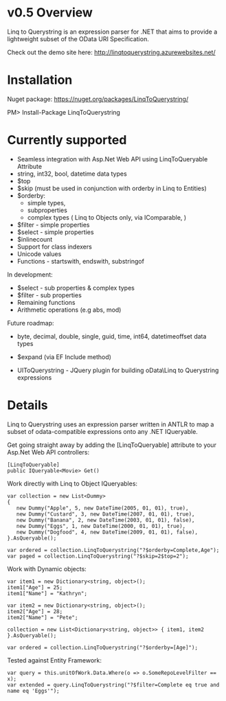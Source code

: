 v0.5 Overview
=============

Linq to Querystring is an expression parser for .NET that aims to provide a lightweight subset of the OData URI Specification.

Check out the demo site here: http://linqtoquerystring.azurewebsites.net/

Installation
===========

Nuget package: https://nuget.org/packages/LinqToQuerystring/

PM> Install-Package LinqToQuerystring


Currently supported
===================

* Seamless integration with Asp.Net Web API using LinqToQueryable Attribute 
* string, int32, bool, datetime data types
* $top
* $skip (must be used in conjunction with orderby in Linq to Entities)
* $orderby:
    * simple types, 
    * subproperties
    * complex types ( Linq to Objects only, via IComparable, )
* $filter - simple properties
* $select - simple properties
* $inlinecount
* Support for class indexers
* Unicode values
* Functions - startswith, endswith, substringof

In development:

* $select - sub properties & complex types
* $filter - sub properties
* Remaining functions
* Arithmetic operations (e.g abs, mod)

Future roadmap:

* byte, decimal, double, single, guid, time, int64, datetimeoffset data types
* $expand (via EF Include method)

* UIToQuerystring - JQuery plugin for building oData\Linq to Querystring expressions

Details
=======

Linq to Querystring uses an expression parser written in ANTLR to map a subset of odata-compatible expressions onto any .NET IQueryable.

Get going straight away by adding the [LinqToQueryable] attribute to your Asp.Net Web API controllers:

    [LinqToQueryable]
    public IQueryable<Movie> Get()
    
Work directly with Linq to Object IQueryables:

    var collection = new List<Dummy>
    {
       new Dummy("Apple", 5, new DateTime(2005, 01, 01), true),
       new Dummy("Custard", 3, new DateTime(2007, 01, 01), true),
       new Dummy("Banana", 2, new DateTime(2003, 01, 01), false),
       new Dummy("Eggs", 1, new DateTime(2000, 01, 01), true),
       new Dummy("Dogfood", 4, new DateTime(2009, 01, 01), false),
    }.AsQueryable();

    var ordered = collection.LinqToQuerystring("?$orderby=Complete,Age");
    var paged = collection.LinqToQuerystring("?$skip=2$top=2");
    
Work with Dynamic objects:

    var item1 = new Dictionary<string, object>();
    item1["Age"] = 25;
    item1["Name"] = "Kathryn";

    var item2 = new Dictionary<string, object>();
    item2["Age"] = 28;
    item2["Name"] = "Pete";

    collection = new List<Dictionary<string, object>> { item1, item2 }.AsQueryable();
    
    var ordered = collection.LinqToQuerystring("?$orderby=[Age]");
    
Tested against Entity Framework:

    var query = this.unitOfWork.Data.Where(o => o.SomeRepoLevelFilter == x);
    var extended = query.LinqToQuerystring("?$filter=Complete eq true and name eq 'Eggs'");
